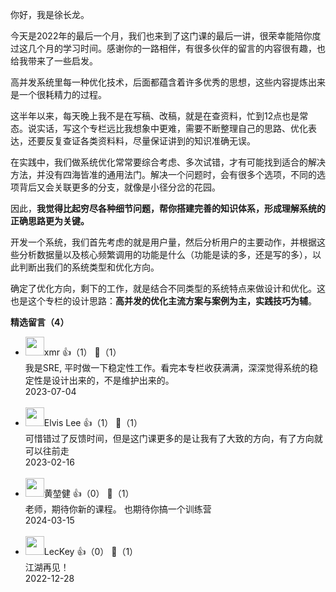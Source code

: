 你好，我是徐长龙。

今天是2022年的最后一个月，我们也来到了这门课的最后一讲，很荣幸能陪你度过这几个月的学习时间。感谢你的一路相伴，有很多伙伴的留言的内容很有趣，也给我带来了一些启发。

高并发系统里每一种优化技术，后面都蕴含着许多优秀的思想，这些内容提炼出来是一个很耗精力的过程。

这半年以来，每天晚上我不是在写稿、改稿，就是在查资料，忙到12点也是常态。说实话，写这个专栏远比我想象中更难，需要不断整理自己的思路、优化表达，还要反复查证各类资料料，尽量保证讲到的知识准确无误。

在实践中，我们做系统优化常常要综合考虑、多次试错，才有可能找到适合的解决方法，并没有四海皆准的通用法门。解决一个问题时，会有很多个选项，不同的选项背后又会关联更多的分支，就像是小径分岔的花园。

因此，**我觉得比起穷尽各种细节问题，帮你搭建完善的知识体系，形成理解系统的正确思路更为关键。**

开发一个系统，我们首先考虑的就是用户量，然后分析用户的主要动作，并根据这些分析数据量以及核心频繁调用的功能是什么（功能是读的多，还是写的多），以此判断出我们的系统类型和优化方向。

确定了优化方向，剩下的工作，就是结合不同类型的系统特点来做设计和优化。这也是这个专栏的设计思路：**高并发的优化主流方案与案例为主，实践技巧为辅**。
<div><strong>精选留言（4）</strong></div><ul>
<li><img src="https://static001.geekbang.org/account/avatar/00/0f/67/d6/2f5cb85c.jpg" width="30px"><span>xmr</span> 👍（1） 💬（1）<div>我是SRE, 平时做一下稳定性工作。看完本专栏收获满满，深深觉得系统的稳定性是设计出来的，不是维护出来的。</div>2023-07-04</li><br/><li><img src="https://static001.geekbang.org/account/avatar/00/20/04/5e/5d2e6254.jpg" width="30px"><span>Elvis Lee</span> 👍（1） 💬（1）<div>可惜错过了反馈时间，但是这门课更多的是让我有了大致的方向，有了方向就可以往前走</div>2023-02-16</li><br/><li><img src="https://thirdwx.qlogo.cn/mmopen/vi_32/YbUxEV3741vKZAiasOXggWucQbmicJwIjg3HDE58oyibYXbSop9QQFqZ7X6OhynDoo6rDHwzK8njSeJjN9hx3pJXg/132" width="30px"><span>黄堃健</span> 👍（0） 💬（1）<div>老师，期待你新的课程。 也期待你搞一个训练营</div>2024-03-15</li><br/><li><img src="https://static001.geekbang.org/account/avatar/00/17/0d/f8/3e1d5765.jpg" width="30px"><span>LecKey</span> 👍（0） 💬（1）<div>江湖再见！</div>2022-12-28</li><br/>
</ul>
